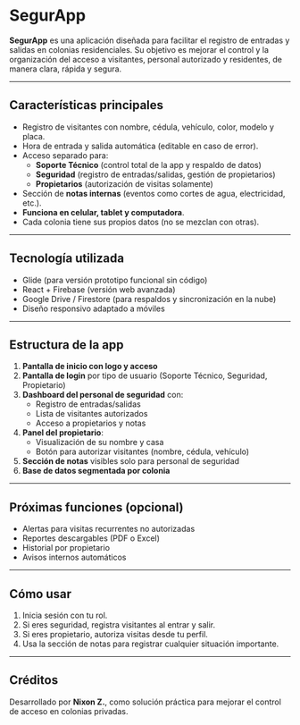 # SegurApp

**SegurApp** es una aplicación diseñada para facilitar el registro de entradas y salidas en colonias residenciales. Su objetivo es mejorar el control y la organización del acceso a visitantes, personal autorizado y residentes, de manera clara, rápida y segura.

---

## Características principales

- Registro de visitantes con nombre, cédula, vehículo, color, modelo y placa.
- Hora de entrada y salida automática (editable en caso de error).
- Acceso separado para:
  - **Soporte Técnico** (control total de la app y respaldo de datos)
  - **Seguridad** (registro de entradas/salidas, gestión de propietarios)
  - **Propietarios** (autorización de visitas solamente)
- Sección de **notas internas** (eventos como cortes de agua, electricidad, etc.).
- **Funciona en celular, tablet y computadora**.
- Cada colonia tiene sus propios datos (no se mezclan con otras).

---

## Tecnología utilizada

- Glide (para versión prototipo funcional sin código)
- React + Firebase (versión web avanzada)
- Google Drive / Firestore (para respaldos y sincronización en la nube)
- Diseño responsivo adaptado a móviles

---

## Estructura de la app

1. **Pantalla de inicio con logo y acceso**
2. **Pantalla de login** por tipo de usuario (Soporte Técnico, Seguridad, Propietario)
3. **Dashboard del personal de seguridad** con:
   - Registro de entradas/salidas
   - Lista de visitantes autorizados
   - Acceso a propietarios y notas
4. **Panel del propietario**:
   - Visualización de su nombre y casa
   - Botón para autorizar visitantes (nombre, cédula, vehículo)
5. **Sección de notas** visibles solo para personal de seguridad
6. **Base de datos segmentada por colonia**

---

## Próximas funciones (opcional)

- Alertas para visitas recurrentes no autorizadas
- Reportes descargables (PDF o Excel)
- Historial por propietario
- Avisos internos automáticos

---

## Cómo usar

1. Inicia sesión con tu rol.
2. Si eres seguridad, registra visitantes al entrar y salir.
3. Si eres propietario, autoriza visitas desde tu perfil.
4. Usa la sección de notas para registrar cualquier situación importante.

---

## Créditos

Desarrollado por **Nixon Z.**, como solución práctica para mejorar el control de acceso en colonias privadas.
